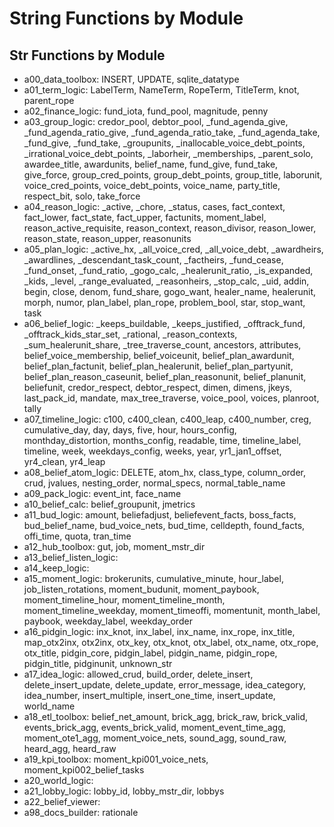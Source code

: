 # String Functions by Module

## Str Functions by Module
- a00_data_toolbox: INSERT, UPDATE, sqlite_datatype
- a01_term_logic: LabelTerm, NameTerm, RopeTerm, TitleTerm, knot, parent_rope
- a02_finance_logic: fund_iota, fund_pool, magnitude, penny
- a03_group_logic: credor_pool, debtor_pool, _fund_agenda_give, _fund_agenda_ratio_give, _fund_agenda_ratio_take, _fund_agenda_take, _fund_give, _fund_take, _groupunits, _inallocable_voice_debt_points, _irrational_voice_debt_points, _laborheir, _memberships, _parent_solo, awardee_title, awardunits, belief_name, fund_give, fund_take, give_force, group_cred_points, group_debt_points, group_title, laborunit, voice_cred_points, voice_debt_points, voice_name, party_title, respect_bit, solo, take_force
- a04_reason_logic: _active, _chore, _status, cases, fact_context, fact_lower, fact_state, fact_upper, factunits, moment_label, reason_active_requisite, reason_context, reason_divisor, reason_lower, reason_state, reason_upper, reasonunits
- a05_plan_logic: _active_hx, _all_voice_cred, _all_voice_debt, _awardheirs, _awardlines, _descendant_task_count, _factheirs, _fund_cease, _fund_onset, _fund_ratio, _gogo_calc, _healerunit_ratio, _is_expanded, _kids, _level, _range_evaluated, _reasonheirs, _stop_calc, _uid, addin, begin, close, denom, fund_share, gogo_want, healer_name, healerunit, morph, numor, plan_label, plan_rope, problem_bool, star, stop_want, task
- a06_belief_logic: _keeps_buildable, _keeps_justified, _offtrack_fund, _offtrack_kids_star_set, _rational, _reason_contexts, _sum_healerunit_share, _tree_traverse_count, ancestors, attributes, belief_voice_membership, belief_voiceunit, belief_plan_awardunit, belief_plan_factunit, belief_plan_healerunit, belief_plan_partyunit, belief_plan_reason_caseunit, belief_plan_reasonunit, belief_planunit, beliefunit, credor_respect, debtor_respect, dimen, dimens, jkeys, last_pack_id, mandate, max_tree_traverse, voice_pool, voices, planroot, tally
- a07_timeline_logic: c100, c400_clean, c400_leap, c400_number, creg, cumulative_day, day, days, five, hour, hours_config, monthday_distortion, months_config, readable, time, timeline_label, timeline, week, weekdays_config, weeks, year, yr1_jan1_offset, yr4_clean, yr4_leap
- a08_belief_atom_logic: DELETE, atom_hx, class_type, column_order, crud, jvalues, nesting_order, normal_specs, normal_table_name
- a09_pack_logic: event_int, face_name
- a10_belief_calc: belief_groupunit, jmetrics
- a11_bud_logic: amount, beliefadjust, beliefevent_facts, boss_facts, bud_belief_name, bud_voice_nets, bud_time, celldepth, found_facts, offi_time, quota, tran_time
- a12_hub_toolbox: gut, job, moment_mstr_dir
- a13_belief_listen_logic: 
- a14_keep_logic: 
- a15_moment_logic: brokerunits, cumulative_minute, hour_label, job_listen_rotations, moment_budunit, moment_paybook, moment_timeline_hour, moment_timeline_month, moment_timeline_weekday, moment_timeoffi, momentunit, month_label, paybook, weekday_label, weekday_order
- a16_pidgin_logic: inx_knot, inx_label, inx_name, inx_rope, inx_title, map_otx2inx, otx2inx, otx_key, otx_knot, otx_label, otx_name, otx_rope, otx_title, pidgin_core, pidgin_label, pidgin_name, pidgin_rope, pidgin_title, pidginunit, unknown_str
- a17_idea_logic: allowed_crud, build_order, delete_insert, delete_insert_update, delete_update, error_message, idea_category, idea_number, insert_multiple, insert_one_time, insert_update, world_name
- a18_etl_toolbox: belief_net_amount, brick_agg, brick_raw, brick_valid, events_brick_agg, events_brick_valid, moment_event_time_agg, moment_ote1_agg, moment_voice_nets, sound_agg, sound_raw, heard_agg, heard_raw
- a19_kpi_toolbox: moment_kpi001_voice_nets, moment_kpi002_belief_tasks
- a20_world_logic: 
- a21_lobby_logic: lobby_id, lobby_mstr_dir, lobbys
- a22_belief_viewer: 
- a98_docs_builder: rationale